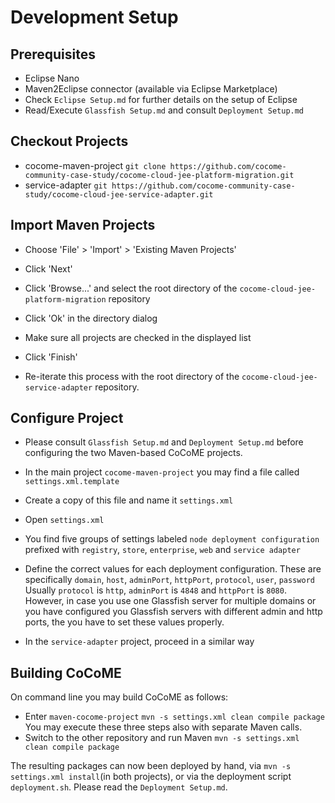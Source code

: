 # Development Setup

## Prerequisites

- Eclipse Nano
- Maven2Eclipse connector (available via Eclipse Marketplace)
- Check `Eclipse Setup.md` for further details on the setup of Eclipse
- Read/Execute `Glassfish Setup.md` and consult `Deployment Setup.md`

## Checkout Projects

- cocome-maven-project
  `git clone https://github.com/cocome-community-case-study/cocome-cloud-jee-platform-migration.git`
- service-adapter
  `git https://github.com/cocome-community-case-study/cocome-cloud-jee-service-adapter.git`

## Import Maven Projects

- Choose 'File' > 'Import' > 'Existing Maven Projects'
- Click 'Next'
- Click 'Browse...' and select the root directory of the 
  `cocome-cloud-jee-platform-migration` repository
- Click 'Ok' in the directory dialog
- Make sure all projects are checked in the displayed list
- Click 'Finish'

- Re-iterate this process with the root directory of the 
  `cocome-cloud-jee-service-adapter` repository.

## Configure Project

- Please consult `Glassfish Setup.md` and `Deployment Setup.md` before
  configuring the two Maven-based CoCoME projects.

- In the main project `cocome-maven-project` you may find a file called
  `settings.xml.template`
- Create a copy of this file and name it `settings.xml`
- Open `settings.xml`
- You find five groups of settings labeled `node deployment configuration`
  prefixed with `registry`, `store`, `enterprise`, `web` and
  `service adapter`
- Define the correct values for each deployment configuration. These are
  specifically `domain`, `host`, `adminPort`, `httpPort`, `protocol`,
  `user`, `password`
  Usually `protocol` is `http`, `adminPort` is `4848` and `httpPort` is
  `8080`. However, in case you use one Glassfish server for multiple
  domains or you have configured you Glassfish servers with different
  admin and http ports, the you have to set these values properly.
  
- In the `service-adapter` project, proceed in a similar way
  
 ## Building CoCoME
  
 On command line you may build CoCoME as follows:
 - Enter `maven-cocome-project`
   `mvn -s settings.xml clean compile package`
   You may execute these three steps also with separate Maven calls.
 - Switch to the other repository and run Maven
   `mvn -s settings.xml clean compile package`
   
The resulting packages can now been deployed by hand, via
`mvn -s settings.xml install`(in both projects), or via the deployment
script `deployment.sh`. Please read the `Deployment Setup.md`.

  
  
  
  
  




